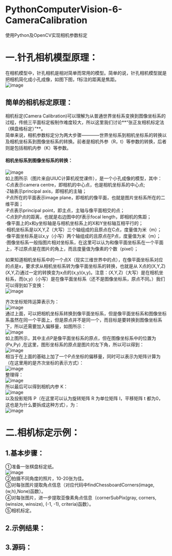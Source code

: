 # PythonComputerVision-6-CameraCalibration
使用Python及OpenCV实现相机参数标定
# 一.针孔相机模型原理：
在相机模型中，针孔相机是相对简单而常用的模型。简单的说，针孔相机模型就是把相机简化成小孔成像，如图下图，f标注的距离是焦距。  
![image](1.jpg)  
## 简单的相机标定原理：
相机标定(Camera Calibration)可以理解为从普通世界坐标系变换到图像坐标系的过程，传统三平面标定板制作难度较大，所以这里我们讨论**“张正友相机标定法（棋盘格标定）”**。  
简单来说，相机参数标定分为两大步骤————世界坐标系到相机坐标系的转换以及相机坐标系到图像坐标系的转换。前者是相机外参（R，t）等参数的转换，后者则是包括相机内参（K）等参数。  
#### 相机坐标系到图像坐标系的转换：
![image](2.jpg)  
如上图所示（图片来自UIUC计算机视觉课件），是一个小孔成像的模型，其中：  
·C点表示camera centre，即相机的中心点，也是相机坐标系的中心点;  
·Z轴表示principal axis，即相机的主轴；  
·P点所在的平面表示image plane，即相机的像平面，也就是图片坐标系所在的二维平面；  
·P点表示principal point，即主点，主轴与像平面相交的点；  
·C点到P点的距离，也就是右边图中的f表示focal length，即相机的焦距；  
·像平面上的x和y坐标轴是与相机坐标系上的X和Y坐标轴互相平行的；  
·相机坐标系是以X,Y,Z（大写）三个轴组成的且原点在C点，度量值为米（m）；  
·像平面坐标系是以x,y（小写）两个轴组成的且原点在P点，度量值为米（m）；  
·图像坐标系一般指图片相对坐标系，在这里可以认为和像平面坐标系在一个平面上，不过原点是在图片的角上，而且度量值为像素的个数（pixel）；  
  
  如果知道相机坐标系中的一个点X（现实三维世界中的点），在像平面坐标系对应的点是x，要求求从相机坐标系转为像平面坐标系的转换，也就是从 X点的(X,Y,Z)(X,Y,Z)通过一定的转换变为x点的(x,y)(x,y)。注意：(X,Y,Z)（大写）是在相机坐标系，而(x,y)（小写）是在像平面坐标系（还不是图像坐标系，原点不同。）我们可以得到如下变换：  
  ![image](3.jpg)  
  
齐次坐标矩阵运算表示为：  
![image](4.jpg)  
通过上面，可以把相机坐标系转换到像平面坐标系，但是像平面坐标系和图像坐标系虽然在同一个平面上，但是原点并不是同一个，而目标是要转换到图像坐标系下，所以还需要加入偏移量，如图所示：  
![image](5.jpg)  
如上图所示，其中主点P是像平面坐标系的原点，但在图像坐标系中的位置为(Px,Py) ,在这里，图形坐标系的原点是图片的左下角，所以可以得到：  
![image](6.jpg)  
相当于在上面的基础上加了一个P点坐标的偏移量，同时可以表示为矩阵计算为（在这里用的是齐次坐标的表示方式）：  
![image](7.jpg)  
整理得：  
![image](8.jpg)  
所以最后可以得到相机内参 K：  
![image](9.jpg)  
以及投影矩阵 P（在这里可以认为旋转矩阵 R 为单位矩阵 I，平移矩阵 t 都为0，这也是为什么要拆成这种方式），为：  
![image](10.jpg)  
# 二.相机标定示例：  
## 1.基本步骤：
①准备一张棋盘标定纸。  
![image](0.jpg)  
②拍摄不同角度的照片，10-20张为佳。  
③对每张图片提取角点信息（对应代码中findChessboardCorners(image,(w,h),None)函数）。  
④对每张图片，进一步提取亚像素角点信息（cornerSubPix(gray, corners, (winsize, winsize), (-1, -1), criteria)函数）。  
⑤相机标定。  
## 2.示例结果：
## 3.源码：
~~~python
~~~
